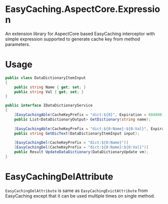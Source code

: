 # EasyCaching.AspectCore.Expression
An extension library for AspectCore based EasyCaching interceptor with simple expression supported to generate cache key from method parameters.

# Usage
```csharp
public class DataDictionaryItemInput
{
    public string Name { get; set; }
    public string Val { get; set; }
}
```

```csharp
public interface IDataDictionaryService
{
    [EasyCachingAble(CacheKeyPrefix = "dict:${0}", Expiration = 604800)]
    public List<DataDictionaryOutput> GetDictionary(string name);
    
    [EasyCachingAble(CacheKeyPrefix = "dict:${0:Name}:${0:Val}", Expiration = 3600)]
    public string GetDicText(DataDictionaryItemInput input);
    
    [EasyCachingDel(CacheKeyPrefix = "dict:${0:Name}")]
    [EasyCachingDel(CacheKeyPrefix = "dict:${0:Name}:${0:Val}")]
    public Result UpdateDataDictionary(DataDictionaryUpdate vm);
}
```

# EasyCachingDelAttribute
`EasyCachingDelAttribute` is same as `EasyCachingEvictAttribute` from EasyCaching except that it can be used multiple times on single method.
